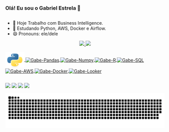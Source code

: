 ### Olá! Eu sou o Gabriel Estrela 👋

##

- 🔭 Hoje Trabalho com Business Intelligence.
- 🌱 Estudando Python, AWS, Docker e Airflow.
- 😄 Pronouns: ele/dele

<div align="center">
  <a href="https://github.com/gabrielestrela94">
  <img height="180em" src="https://github-readme-stats.vercel.app/api?username=gabrielestrela94&show_icons=true&theme=dark&include_all_commits=true&count_private=true"/>
  <img height="180em" src="https://github-readme-stats.vercel.app/api/top-langs/?username=gabrielestrela94&layout=compact&langs_count=7&theme=dark"/>
</div>
  
<div style="display: inline_block"><br>
  <img align="center" alt="Gabe-Python" height="50" width="60" src="https://raw.githubusercontent.com/devicons/devicon/master/icons/python/python-original.svg">
  <img align="center" alt="Gabe-Pandas" height="50" width="60" src="https://cdn.jsdelivr.net/gh/devicons/devicon/icons/pandas/pandas-original-wordmark.svg">
  <img align="center" alt="Gabe-Numpy" height="50" width="60" src="https://cdn.jsdelivr.net/gh/devicons/devicon/icons/numpy/numpy-original.svg">
  <img align="center" alt="Gabe-R" height="50" width="60" src="https://cdn.jsdelivr.net/gh/devicons/devicon/icons/r/r-original.svg">
  <img align="center" alt="Gabe-SQL" height="50" width="60" src="https://cdn.jsdelivr.net/gh/devicons/devicon/icons/microsoftsqlserver/microsoftsqlserver-plain-wordmark.svg">
  <img align="center" alt="Gabe-AWS" height="50" width="60" src="https://cdn.jsdelivr.net/gh/devicons/devicon/icons/amazonwebservices/amazonwebservices-original-wordmark.svg">
  <img align="center" alt="Gabe-Docker" height="50" width="60" src="https://cdn.jsdelivr.net/gh/devicons/devicon/icons/docker/docker-original-wordmark.svg">
  <img align="center" alt="Gabe-Looker" height="70" width="80" src="https://s3.amazonaws.com//beta-img.b2bstack.net/uploads/production/product/product_image/4455/looker.png">
</div>

##
  
<div> 
  <a href = "mailto:gabriel.e.o.2014@gmail.com"><img src="https://img.shields.io/badge/-Gmail-%23333?style=for-the-badge&logo=gmail&logoColor=white" target="_blank"></a>
  <a href = "mailto:gabriel.estrela2010@gmail.com"><img src="https://img.shields.io/badge/Microsoft_Outlook-0078D4?style=for-the-badge&logo=microsoft-outlook&logoColor=white" target="_blank"></a>
  <a href="https://www.linkedin.com/in/gabrielestrela94" target="_blank"><img src="https://img.shields.io/badge/-LinkedIn-%230077B5?style=for-the-badge&logo=linkedin&logoColor=white" target="_blank"></a> 
<a href="https://api.whatsapp.com/send?phone=5511976361313&text=Ol%C3%A1!" target="_blank"><img src="https://img.shields.io/badge/WhatsApp-25D366?style=for-the-badge&logo=whatsapp&logoColor=white" target="_blank"></a> 
  
   ![Snake animation](https://github.com/gabrielestrela94/gabrielestrela94/blob/output/github-contribution-grid-snake.svg)

</div>
  

  
